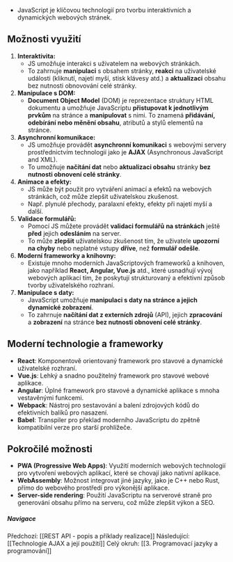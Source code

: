 - JavaScript je klíčovou technologií pro tvorbu interaktivních a dynamických webových stránek. 

## Možnosti využití
1. **Interaktivita:** 
	- JS umožňuje interakci s uživatelem na webových stránkách. 
	- To zahrnuje **manipulaci** s obsahem stránky, **reakci** na uživatelské události (kliknutí, najetí myší, stisk klávesy atd.) a **aktualizaci** obsahu bez nutnosti obnovování celé stránky.
1. **Manipulace s DOM:** 
	- **Document Object Model** (DOM) je reprezentace struktury HTML dokumentu a umožňuje JavaScriptu **přistupovat k jednotlivým prvkům** na stránce a **manipulovat** s nimi. To znamená **přidávání, odebírání nebo měnění obsahu**, atributů a stylů elementů na stránce.
2. **Asynchronní komunikace:** 
	- JS umožňuje provádět **asynchronní komunikaci** s webovými servery prostřednictvím technologií jako je **AJAX** (Asynchronous JavaScript and XML). 
	- To umožňuje **načítání dat** nebo **aktualizaci obsahu** stránky **bez nutnosti obnovení celé stránky**.
1. **Animace a efekty:** 
	- JS může být použit pro vytváření animací a efektů na webových stránkách, což může zlepšit uživatelskou zkušenost. 
	- Např. plynulé přechody, paralaxní efekty, efekty při najetí myší a další.
1. **Validace formulářů:** 
	- Pomocí JS můžete provádět **validaci formulářů** **na stránkách** ještě **před** jejich **odesláním** na server. 
	- To může **zlepšit** uživatelskou zkušenost tím, že uživatele **upozorní na chyby** nebo neplatné vstupy **dříve**, než **formulář odešle**.
1. **Moderní frameworky a knihovny:** 
	- Existuje mnoho moderních JavaScriptových frameworků a knihoven, jako například **React, Angular, Vue.js** atd., které usnadňují vývoj webových aplikací tím, že poskytují strukturovaný a efektivní způsob tvorby uživatelského rozhraní.
2. **Manipulace s daty:** 
	- JavaScript umožňuje **manipulaci s daty na stránce a jejich dynamické zobrazení**. 
	- To zahrnuje **načítání dat z externích zdrojů** (API), jejich **zpracování** a **zobrazení** na stránce **bez nutnosti obnovení celé stránky**.

## Moderní technologie a frameworky
- **React**: Komponentově orientovaný framework pro stavové a dynamické uživatelské rozhraní.
- **Vue.js**: Lehký a snadno použitelný framework pro stavové webové aplikace.
- **Angular**: Úplné framework pro stavové a dynamické aplikace s mnoha vestavěnými funkcemi.
- **Webpack**: Nástroj pro sestavování a balení zdrojových kódů do efektivních balíků pro nasazení.
- **Babel**: Transpiler pro překlad moderního JavaScriptu do zpětně kompatibilní verze pro starší prohlížeče.

## Pokročilé možnosti
- **PWA (Progressive Web Apps)**: Využití moderních webových technologií pro vytvoření webových aplikací, které se chovají jako nativní aplikace.
- **WebAssembly**: Možnost integrovat jiné jazyky, jako je C++ nebo Rust, přímo do webového prostředí pro výkonější aplikace.
- **Server-side rendering**: Použití JavaScriptu na serverové straně pro generování obsahu přímo na serveru, což může zlepšit výkon a SEO.

##### Navigace
Předchozí:  [[REST API - popis a příklady realizace]]
Následující: [[Technologie AJAX a její použití]]
Celý okruh: [[3. Programovací jazyky a programování]]